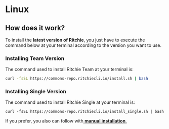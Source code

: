 # Linux

## How does it work? 

To install the **latest version of Ritchie**, you just have to execute the command below at your terminal according to the version you want to use.

### Installing Team Version

The command used to install Ritchie Team at your terminal is: 

```bash
curl -fsSL https://commons-repo.ritchiecli.io/install.sh | bash
```

### 

### Installing Single Version

The command used to install Ritchie Single at your terminal is: 

```text
curl -fsSL https://commons-repo.ritchiecli.io/install_single.sh | bash
```



If you prefer, you also can follow with[ **manual installation**.](manual-installation.md)  


